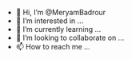- 👋 Hi, I’m @MeryamBadrour
- 👀 I’m interested in ...
- 🌱 I’m currently learning ...
- 💞️ I’m looking to collaborate on ...
- 📫 How to reach me ...

<!---
MeryamBadrour/MeryamBadrour is a ✨ special ✨ repository because its `README.md` (this file) appears on your GitHub profile.
You can click the Preview link to take a look at your changes.
--->
